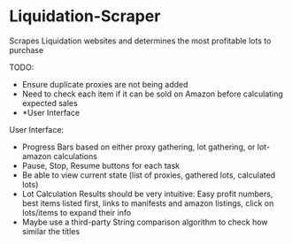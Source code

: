# Liquidation-Scraper
Scrapes Liquidation websites and determines the most profitable lots to purchase

TODO:

  - Ensure duplicate proxies are not being added
  - Need to check each item if it can be sold on Amazon before calculating expected sales
  - \*User Interface
  
  
User Interface:

  - Progress Bars based on either proxy gathering, lot gathering, or lot-amazon calculations
  - Pause, Stop, Resume buttons for each task
  - Be able to view current state (list of proxies, gathered lots, calculated lots)
  - Lot Calculation Results should be very intuitive: Easy profit numbers, best items listed first, links to manifests and amazon listings, click on lots/items to expand their info
  - Maybe use a third-party String comparison algorithm to check how similar the titles

